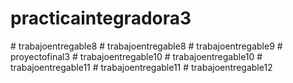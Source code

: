 
# practicaintegradora3
#   t r a b a j o e n t r e g a b l e 8  
 #   t r a b a j o e n t r e g a b l e 8  
 #   t r a b a j o e n t r e g a b l e 9  
 #   p r o y e c t o f i n a l 3  
 #   t r a b a j o e n t r e g a b l e 1 0  
 #   t r a b a j o e n t r e g a b l e 1 0  
 #   t r a b a j o e n t r e g a b l e 1 1  
 #   t r a b a j o e n t r e g a b l e 1 1  
 #   t r a b a j o e n t r e g a b l e 1 2  
 